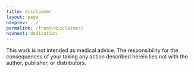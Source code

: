 ```yaml
---
title: disclaimer
layout: page
navprev: ../
permalink: /front/disclaimer/
navnext: dedication
---
```


This work is not intended as medical advice. The responsibility for the consequences of your taking any action described herein lies not with the author, publisher, or distributors.

